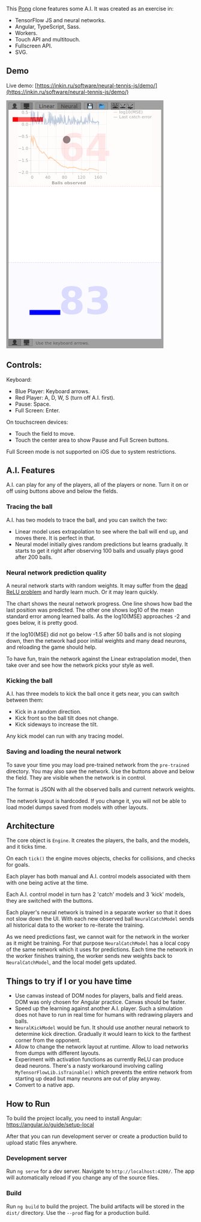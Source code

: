 This [Pong](https://en.wikipedia.org/wiki/Pong) clone features some A.I. It was created as an exercise in:
- TensorFlow JS and neural networks.
- Angular, TypeScript, Sass.
- Workers.
- Touch API and multitouch.
- Fullscreen API.
- SVG.

## Demo
Live demo: [https://inkin.ru/software/neural-tennis-js/demo/](https://inkin.ru/software/neural-tennis-js/demo/)

![Screenshot](https://github.com/alexeyinkin/neural-tennis-js/raw/main/screen1.png)

## Controls:
Keyboard:
- Blue Player: Keyboard arrows.
- Red Player: A, D, W, S (turn off A.I. first).
- Pause: Space.
- Full Screen: Enter.

On touchscreen devices:
- Touch the field to move.
- Touch the center area to show Pause and Full Screen buttons.

Full Screen mode is not supported on iOS due to system restrictions.

## A.I. Features

A.I. can play for any of the players, all of the players or none.
Turn it on or off using buttons above and below the fields.

### Tracing the ball

A.I. has two models to trace the ball, and you can switch the two:
- Linear model uses extrapolation to see where the ball will end up, and moves there. It is perfect in that.
- Neural model initially gives random predictions but learns gradually. It starts to get it right after observing 100 balls and usually plays good after 200 balls.

### Neural network prediction quality

A neural network starts with random weights. It may suffer from the [dead ReLU problem](https://datascience.stackexchange.com/questions/5706/what-is-the-dying-relu-problem-in-neural-networks) and hardly learn much. Or it may learn quickly.

The chart shows the neural network progress. One line shows how bad the last position was predicted. The other one shows log10 of the mean standard error among learned balls. As the log10(MSE) approaches -2 and goes below, it is pretty good.

If the log10(MSE) did not go below -1.5 after 50 balls and is not sloping down, then the network had poor initial weights and many dead neurons, and reloading the game should help.

To have fun, train the network against the Linear extrapolation model, then take over and see how the network picks your style as well.

### Kicking the ball

A.I. has three models to kick the ball once it gets near, you can switch between them:
- Kick in a random direction.
- Kick front so the ball tilt does not change.
- Kick sideways to increase the tilt.

Any kick model can run with any tracing model.

### Saving and loading the neural network

To save your time you may load pre-trained network from the `pre-trained` directory. You may also save the network. Use the buttons above and below the field. They are visible when the network is in control.

The format is JSON with all the observed balls and current network weights.

The network layout is hardcoded. If you change it, you will not be able to load model dumps saved from models with other layouts.

## Architecture

The core object is `Engine`. It creates the players, the balls, and the models, and it ticks time.

On each `tick()` the engine moves objects, checks for collisions, and checks for goals.

Each player has both manual and A.I. control models associated with them with one being active at the time.

Each A.I. control model in turn has 2 'catch' models and 3 'kick' models, they are switched with the buttons.

Each player's neural network is trained in a separate worker so that it does not slow down the UI. With each new observed ball `NeuralCatchModel` sends all historical data to the worker to re-iterate the training.

As we need predictions fast, we cannot wait for the network in the worker as it might be training. For that purpose `NeuralCatchModel` has a local copy of the same network which it uses for predictions. Each time the network in the worker finishes training, the worker sends new weights back to `NeuralCatchModel`, and the local model gets updated.

## Things to try if I or you have time

- Use canvas instead of DOM nodes for players, balls and field areas. DOM was only chosen for Angular practice. Canvas should be faster.
- Speed up the learning against another A.I. player. Such a simulation does not have to run in real time for humans with redrawing players and balls.
- `NeuralKickModel` would be fun. It should use another neural network to determine kick direction. Gradually it would learn to kick to the farthest corner from the opponent.
- Allow to change the network layout at runtime. Allow to load networks from dumps with different layouts.
- Experiment with activation functions as currently ReLU can produce dead neurons. There's a nasty workaround involving calling `MyTensorFlowLib.isTrainable()` which prevents the entire network from starting up dead but many neurons are out of play anyway.
- Convert to a native app.

## How to Run

To build the project locally, you need to install Angular: https://angular.io/guide/setup-local

After that you can run development server or create a production build to upload static files anywhere. 

### Development server

Run `ng serve` for a dev server. Navigate to `http://localhost:4200/`. The app will automatically reload if you change any of the source files.

### Build

Run `ng build` to build the project. The build artifacts will be stored in the `dist/` directory. Use the `--prod` flag for a production build.
